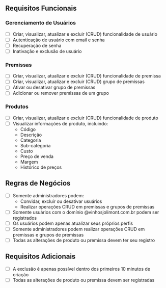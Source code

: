 ## Requisitos Funcionais

### Gerenciamento de Usuários

- [ ] Criar, visualizar, atualizar e excluir (CRUD) funcionalidade de usuário
- [ ] Autenticação de usuário com email e senha
- [ ] Recuperação de senha
- [ ] Inativação e exclusão de usuário

### Premissas

- [ ] Criar, visualizar, atualizar e excluir (CRUD) funcionalidade de premissa
- [ ] Criar, visualizar, atualizar e excluir (CRUD) grupo de premissas
- [ ] Ativar ou desativar grupo de premissas
- [ ] Adicionar ou remover premissas de um grupo

### Produtos

- [ ] Criar, visualizar, atualizar e excluir (CRUD) funcionalidade de produto
- [ ] Visualizar informações de produto, incluindo:
	+ Código
	+ Descrição
	+ Categoria
	+ Sub-categoria
	+ Custo
	+ Preço de venda
	+ Margem
	+ Histórico de preços

## Regras de Negócios

- [ ] Somente administradores podem:
	+ Convidar, excluir ou desativar usuários
	+ Realizar operações CRUD em premissas e grupos de premissas
- [ ] Somente usuários com o domínio @vinhosjolimont.com.br podem ser registrados
- [ ] Os usuários podem apenas atualizar seus próprios perfis
- [ ] Somente administradores podem realizar operações CRUD em premissas e grupos de premissas
- [ ] Todas as alterações de produto ou premissa devem ter seu registro

## Requisitos Adicionais

- [ ] A exclusão é apenas possível dentro dos primeiros 10 minutos de criação
- [ ] Todas as alterações de produto ou premissa devem ser registradas

